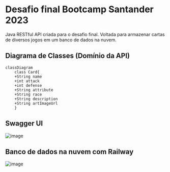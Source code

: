 # Desafio final Bootcamp Santander 2023

Java RESTful API criada para o desafio final.
Voltada para armazenar cartas de diversos jogos em um banco de dados na nuvem.

## Diagrama de Classes (Domínio da API)

```mermaid
classDiagram
    class Card{
    +String name
    +int attack
    +int defense
    +String attribute
    +String race
    +String description
    +String artImageUrl
    }
```    
## Swagger UI
![image](https://github.com/danielandrade05/santander-bootcamp-backend-2023/assets/105121150/8d169498-01da-4019-98ac-41af02dfd092)

## Banco de dados na nuvem com Railway
![image](https://github.com/danielandrade05/santander-bootcamp-backend-2023/assets/105121150/773fe73c-84d3-4935-9965-b23ec0ee22f5)
